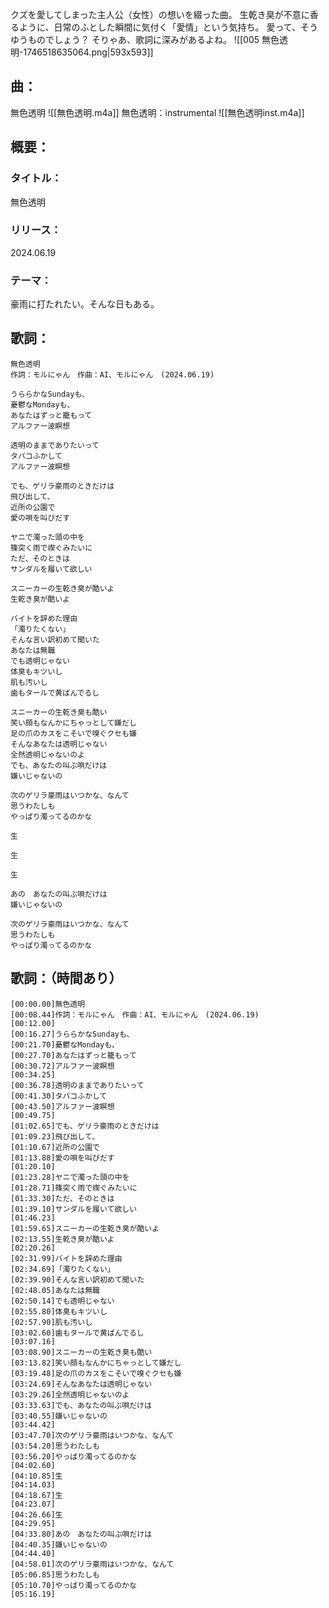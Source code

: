 クズを愛してしまった主人公（女性）の想いを綴った曲。
生乾き臭が不意に香るように、日常のふとした瞬間に気付く「愛情」という気持ち。
愛って、そうゆうものでしょう？
そりゃあ、歌詞に深みがあるよね。
![[005 無色透明-1746518635064.png|593x593]]
## 曲：
無色透明
![[無色透明.m4a]]
無色透明：instrumental
![[無色透明inst.m4a]]
## 概要：
### タイトル：
無色透明
### リリース：
2024.06.19
### テーマ：
豪雨に打たれたい。そんな日もある。

## 歌詞：
```
無色透明
作詞：モルにゃん　作曲：AI、モルにゃん　(2024.06.19)

うららかなSundayも、
憂鬱なMondayも、
あなたはずっと籠もって
アルファー波瞑想

透明のままでありたいって
タバコふかして
アルファー波瞑想

でも、ゲリラ豪雨のときだけは
飛び出して、
近所の公園で
愛の唄を叫びだす

ヤニで濁った頭の中を
篠突く雨で禊ぐみたいに
ただ、そのときは
サンダルを履いて欲しい

スニーカーの生乾き臭が酷いよ
生乾き臭が酷いよ

バイトを辞めた理由
「濁りたくない」
そんな言い訳初めて聞いた
あなたは無職
でも透明じゃない
体臭もキツいし
肌も汚いし
歯もタールで黄ばんでるし

スニーカーの生乾き臭も酷い
笑い顔もなんかにちゃっとして嫌だし
足の爪のカスをこそいで嗅ぐクセも嫌
そんなあなたは透明じゃない
全然透明じゃないのよ
でも、あなたの叫ぶ唄だけは
嫌いじゃないの

次のゲリラ豪雨はいつかな、なんて
思うわたしも
やっぱり濁ってるのかな

生

生

生

あの　あなたの叫ぶ唄だけは
嫌いじゃないの

次のゲリラ豪雨はいつかな、なんて
思うわたしも
やっぱり濁ってるのかな
```

## 歌詞：（時間あり）
```
[00:00.00]無色透明  
[00:08.44]作詞：モルにゃん　作曲：AI、モルにゃん　(2024.06.19)  
[00:12.00]  
[00:16.27]うららかなSundayも、  
[00:21.70]憂鬱なMondayも、  
[00:27.70]あなたはずっと籠もって  
[00:30.72]アルファー波瞑想  
[00:34.25]  
[00:36.78]透明のままでありたいって  
[00:41.30]タバコふかして  
[00:43.50]アルファー波瞑想  
[00:49.75]  
[01:02.65]でも、ゲリラ豪雨のときだけは  
[01:09.23]飛び出して、  
[01:10.67]近所の公園で  
[01:13.88]愛の唄を叫びだす  
[01:20.10]  
[01:23.28]ヤニで濁った頭の中を  
[01:28.71]篠突く雨で禊ぐみたいに  
[01:33.30]ただ、そのときは  
[01:39.10]サンダルを履いて欲しい  
[01:46.23]  
[01:59.65]スニーカーの生乾き臭が酷いよ  
[02:13.55]生乾き臭が酷いよ  
[02:20.26]  
[02:31.99]バイトを辞めた理由  
[02:34.69]「濁りたくない」  
[02:39.90]そんな言い訳初めて聞いた  
[02:48.05]あなたは無職  
[02:50.14]でも透明じゃない  
[02:55.80]体臭もキツいし  
[02:57.90]肌も汚いし  
[03:02.60]歯もタールで黄ばんでるし  
[03:07.16]  
[03:08.90]スニーカーの生乾き臭も酷い  
[03:13.82]笑い顔もなんかにちゃっとして嫌だし  
[03:19.48]足の爪のカスをこそいで嗅ぐクセも嫌  
[03:24.69]そんなあなたは透明じゃない  
[03:29.26]全然透明じゃないのよ  
[03:33.63]でも、あなたの叫ぶ唄だけは  
[03:40.55]嫌いじゃないの  
[03:44.42]  
[03:47.70]次のゲリラ豪雨はいつかな、なんて  
[03:54.20]思うわたしも  
[03:56.20]やっぱり濁ってるのかな  
[04:02.60]  
[04:10.85]生  
[04:14.03]  
[04:18.67]生  
[04:23.07]  
[04:26.66]生  
[04:29.95]  
[04:33.80]あの　あなたの叫ぶ唄だけは  
[04:40.35]嫌いじゃないの  
[04:44.40]  
[04:58.01]次のゲリラ豪雨はいつかな、なんて  
[05:06.85]思うわたしも  
[05:10.70]やっぱり濁ってるのかな  
[05:16.19]
```
